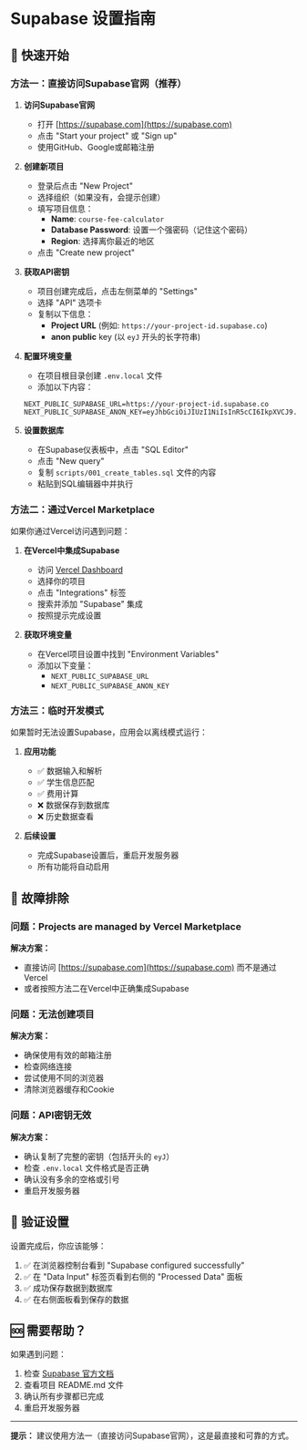 # Supabase 设置指南

## 🚀 快速开始

### 方法一：直接访问Supabase官网（推荐）

1. **访问Supabase官网**
   - 打开 [https://supabase.com](https://supabase.com)
   - 点击 "Start your project" 或 "Sign up"
   - 使用GitHub、Google或邮箱注册

2. **创建新项目**
   - 登录后点击 "New Project"
   - 选择组织（如果没有，会提示创建）
   - 填写项目信息：
     - **Name**: `course-fee-calculator`
     - **Database Password**: 设置一个强密码（记住这个密码）
     - **Region**: 选择离你最近的地区
   - 点击 "Create new project"

3. **获取API密钥**
   - 项目创建完成后，点击左侧菜单的 "Settings"
   - 选择 "API" 选项卡
   - 复制以下信息：
     - **Project URL** (例如: `https://your-project-id.supabase.co`)
     - **anon public** key (以 `eyJ` 开头的长字符串)

4. **配置环境变量**
   - 在项目根目录创建 `.env.local` 文件
   - 添加以下内容：
   ```env
   NEXT_PUBLIC_SUPABASE_URL=https://your-project-id.supabase.co
   NEXT_PUBLIC_SUPABASE_ANON_KEY=eyJhbGciOiJIUzI1NiIsInR5cCI6IkpXVCJ9...
   ```

5. **设置数据库**
   - 在Supabase仪表板中，点击 "SQL Editor"
   - 点击 "New query"
   - 复制 `scripts/001_create_tables.sql` 文件的内容
   - 粘贴到SQL编辑器中并执行

### 方法二：通过Vercel Marketplace

如果你通过Vercel访问遇到问题：

1. **在Vercel中集成Supabase**
   - 访问 [Vercel Dashboard](https://vercel.com/dashboard)
   - 选择你的项目
   - 点击 "Integrations" 标签
   - 搜索并添加 "Supabase" 集成
   - 按照提示完成设置

2. **获取环境变量**
   - 在Vercel项目设置中找到 "Environment Variables"
   - 添加以下变量：
     - `NEXT_PUBLIC_SUPABASE_URL`
     - `NEXT_PUBLIC_SUPABASE_ANON_KEY`

### 方法三：临时开发模式

如果暂时无法设置Supabase，应用会以离线模式运行：

1. **应用功能**
   - ✅ 数据输入和解析
   - ✅ 学生信息匹配
   - ✅ 费用计算
   - ❌ 数据保存到数据库
   - ❌ 历史数据查看

2. **后续设置**
   - 完成Supabase设置后，重启开发服务器
   - 所有功能将自动启用

## 🔧 故障排除

### 问题：Projects are managed by Vercel Marketplace

**解决方案：**
- 直接访问 [https://supabase.com](https://supabase.com) 而不是通过Vercel
- 或者按照方法二在Vercel中正确集成Supabase

### 问题：无法创建项目

**解决方案：**
- 确保使用有效的邮箱注册
- 检查网络连接
- 尝试使用不同的浏览器
- 清除浏览器缓存和Cookie

### 问题：API密钥无效

**解决方案：**
- 确认复制了完整的密钥（包括开头的 `eyJ`）
- 检查 `.env.local` 文件格式是否正确
- 确认没有多余的空格或引号
- 重启开发服务器

## 📱 验证设置

设置完成后，你应该能够：

1. ✅ 在浏览器控制台看到 "Supabase configured successfully"
2. ✅ 在 "Data Input" 标签页看到右侧的 "Processed Data" 面板
3. ✅ 成功保存数据到数据库
4. ✅ 在右侧面板看到保存的数据

## 🆘 需要帮助？

如果遇到问题：

1. 检查 [Supabase 官方文档](https://supabase.com/docs)
2. 查看项目 README.md 文件
3. 确认所有步骤都已完成
4. 重启开发服务器

---

**提示：** 建议使用方法一（直接访问Supabase官网），这是最直接和可靠的方式。
